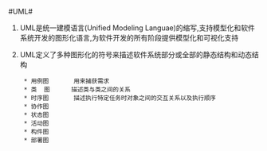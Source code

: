 #UML#

1. UML是统一建模语言(Unified Modeling Languae)的缩写,支持模型化和软件系统开发的图形化语言,为软件开发的所有阶段提供模型化和可视化支持
2. UML定义了多种图形化的符号来描述软件系统部分或全部的静态结构和动态结构
		
		* 用例图		用来捕获需求
		* 类  图		描述类与类之间的关系
		* 时序图		描述执行特定任务时对象之间的交互关系以及执行顺序
		* 协作图
		* 状态图
		* 活动图
		* 构件图
		* 部署图